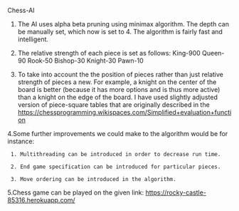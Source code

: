 Chess-AI
1. The AI uses alpha beta pruning using minimax algorithm. The depth can be manually set, which now is set to 4. The algorithm is fairly fast and intelligent.

2. The relative strength of each piece is set as follows: King-900 Queen-90 Rook-50 Bishop-30 Knight-30 Pawn-10

3. To take into account the the position of pieces rather than just relative strength of pieces a new. For example, a knight on the center of the board is better (because it has more options and is thus more active) than a knight on the edge of the board. I have used slightly adjusted version of piece-square tables that are originally described in the https://chessprogramming.wikispaces.com/Simplified+evaluation+function




4.Some further improvements we could make to the algorithm would be for instance:

     1. Multithreading can be introduced in order to decrease run time.
  
     2. End game specification can be introduced for particular pieces.
  
     3. Move ordering can be introduced in the algorithm.
  
5.Chess game can be played on the given link: https://rocky-castle-85316.herokuapp.com/ 

